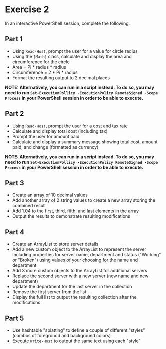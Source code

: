 # Exercise 2

In an interactive PowerShell session, complete the following:

## Part 1

* Using `Read-Host`, prompt the user for a value for circle radius
* Using the `[Math]` class, calculate and display the area and circumference for the circle
* Area = Pi * radius * radius
* Circumference = 2 * Pi * radius
* Format the resulting output to 2 decimal places

**NOTE: Alternatively, you can run in a script instead. To do so, you may need to run `Set-ExecutionPollicy -ExecutionPolicy RemoteSigned -Scope Process` in your PowerShell session in order to be able to execute.**

## Part 2

* Using `Read-Host`, prompt the user for a cost and tax rate
* Calculate and display total cost (including tax)
* Prompt the user for amount paid
* Calculate and display a summary message showing total cost, amount paid, and change (formatted as currency)

**NOTE: Alternatively, you can run in a script instead. To do so, you may need to run `Set-ExecutionPollicy -ExecutionPolicy RemoteSigned -Scope Process` in your PowerShell session in order to be able to execute.**

## Part 3

* Create an array of 10 decimal values
* Add another array of 2 string values to create a new array storing the combined result
* Add 1.04 to the first, third, fifth, and last elements in the array
* Output the results to demonstrate resulting modifications

## Part 4

* Create an ArrayList to store server details
* Add a new custom object to the ArrayList to represent the server including properties for server name, department and status ("Working" or "Broken") using values of your choosing for the name and department
* Add 3 more custom objects to the ArrayList for additional servers
* Replace the second server with a new server (new name and new department)
* Update the department for the last server in the collection
* Remove the first server from the list
* Display the full list to output the resulting collection after the modifications

## Part 5

* Use hashtable "splatting" to define a couple of different "styles" (combos of foreground and background colors)
* Execute `Write-Host` to output the same text using each "style"
